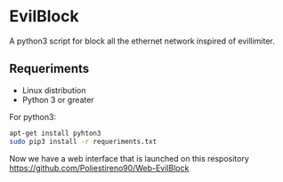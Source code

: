 # EvilBlock
A python3 script for block all the ethernet network inspired of evillimiter.

## Requeriments
- Linux distribution
- Python 3 or greater

For python3:
```bash
apt-get install pyhton3
sudo pip3 install -r requeriments.txt
```

Now we have a web interface that is launched on this respository https://github.com/Poliestireno90/Web-EvilBlock
